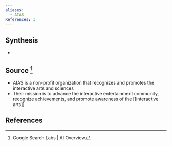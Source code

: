 ```yaml
---
aliases:
  - AIAS
References: 1
---
```

## Synthesis
- 
## Source [^1]
- AIAS is a non-profit organization that recognizes and promotes the interactive arts and sciences
- Their mission is to advance the interactive entertainment community, recognize achievements, and promote awareness of the [[interactive arts]]
## References

[^1]: Google Search Labs | AI Overview